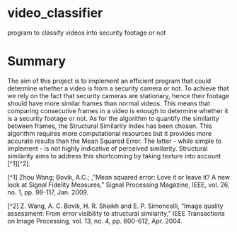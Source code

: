 # video_classifier
program to classify videos into security footage or not

# Summary
The aim of this project is to implement an efficient program that could determine whether a video is from a security camera or not. To achieve that we rely on the fact that security cameras are stationary, hence their footage should have more similar frames than normal videos. This means that comparing consecutive frames in a video is enough to determine whether it is a security footage or not. As for the algorithm to quantify the similarity between frames, the Structural Similarity Index has been chosen. This algorithm requires more computational resources but it provides more accurate results than the Mean Squared Error. The latter - while simple to implement - is not highly indicative of perceived similarity. Structural similarity aims to address this shortcoming by taking texture into account [^1][^2].

[^1] Zhou Wang; Bovik, A.C.; ,”Mean squared error: Love it or leave it? A new look at Signal Fidelity Measures,” Signal Processing Magazine, IEEE, vol. 26, no. 1, pp. 98-117, Jan. 2009.

[^2] Z. Wang, A. C. Bovik, H. R. Sheikh and E. P. Simoncelli, “Image quality assessment: From error visibility to structural similarity,” IEEE Transactions on Image Processing, vol. 13, no. 4, pp. 600-612, Apr. 2004.
